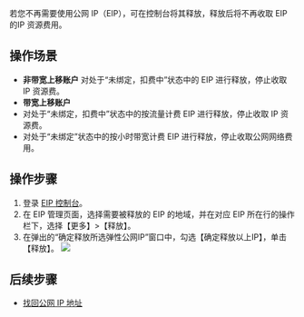 若您不再需要使用公网 IP（EIP），可在控制台将其释放，释放后将不再收取 EIP 的IP 资源费用。

## 操作场景
- **非带宽上移账户**
  对处于“未绑定，扣费中”状态中的 EIP 进行释放，停止收取 IP 资源费。
- **带宽上移账户**
 - 对处于“未绑定，扣费中”状态中的按流量计费 EIP 进行释放，停止收取 IP 资源费。
 - 对处于“未绑定”状态中的按小时带宽计费 EIP 进行释放，停止收取公网网络费用。

## 操作步骤

1. 登录 [EIP 控制台](https://console.cloud.tencent.com/cvm/eip)。
2. 在 EIP 管理页面，选择需要被释放的 EIP 的地域，并在对应 EIP 所在行的操作栏下，选择【更多】>【释放】。
3. 在弹出的“确定释放所选弹性公网IP”窗口中，勾选【确定释放以上IP】，单击【释放】。
   ![](https://main.qcloudimg.com/raw/628d18674ff0344f22ef96e28d0bc260.png)

## 后续步骤

- [找回公网 IP 地址](https://cloud.tencent.com/document/product/1199/41708)

